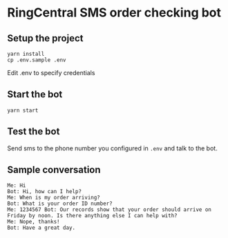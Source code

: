 # RingCentral SMS order checking bot

## Setup the project

```
yarn install
cp .env.sample .env
```

Edit .env to specify credentials


## Start the bot

```
yarn start
```


## Test the bot

Send sms to the phone number you configured in `.env` and talk to the bot.


## Sample conversation

```
Me: Hi
Bot: Hi, how can I help?
Me: When is my order arriving?
Bot: What is your order ID number?
Me: 1234567 Bot: Our records show that your order should arrive on Friday by noon. Is there anything else I can help with?
Me: Nope, thanks!
Bot: Have a great day.
```

